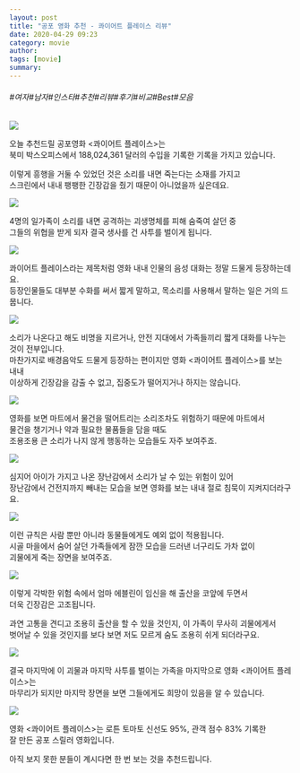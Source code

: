 ```yaml
---
layout: post
title: "공포 영화 추천 - 콰이어트 플레이스 리뷰"
date: 2020-04-29 09:23
category: movie
author: 
tags: [movie]
summary: 
---
```


###### #여자#남자#인스타#추천#리뷰#후기#비교#Best#모음


![](https://post-phinf.pstatic.net/MjAyMDAyMjVfMjIz/MDAxNTgyNjE4NTE2NTM5.r2nENeXcSH2iIZG0L438gJtqXwsfjs4p0KWH5o5m7w0g.W-Zz5duK__Sm3E2W9jy08DtlZJyjTlc-01kKQwMkOvcg.JPEG/1.jpg?type=w1200)

오늘 추천드릴 공포영화 <콰이어트 플레이스>는  
북미 박스오피스에서 188,024,361 달러의 수입을 기록한 기록을 가지고 있습니다.  
  
이렇게 흥행을 거둘 수 있었던 것은 소리를 내면 죽는다는 소재를 가지고  
스크린에서 내내 팽팽한 긴장감을 줬기 때문이 아니었을까 싶은데요.

![](https://post-phinf.pstatic.net/MjAyMDAyMjVfMjkg/MDAxNTgyNjE4NTE1NjEy.L0LG9PJyzU67fvAJsM6rexKZ3wAIud8BpxD8JdRpo5og.GibNVXCVGrka3lGKA8YlOsf17m2731RE2H6eW9lH42sg.JPEG/2.jpg?type=w1200)

4명의 일가족이 소리를 내면 공격하는 괴생명체를 피해 숨죽여 살던 중  
그들의 위협을 받게 되자 결국 생사를 건 사투를 벌이게 됩니다.

![](https://post-phinf.pstatic.net/MjAyMDAyMjVfMjQ2/MDAxNTgyNjE4NTE1NzQy.3mRgZcJrqGEhAnh1YPej7fe-1F_gk2R-kZJW8CVyusEg.Pc7j5aGqUdfrFopRxwPdkmglAbWzHOPgol6ZaW2zHrog.JPEG/3.jpg?type=w1200)

콰이어트 플레이스라는 제목처럼 영화 내내 인물의 음성 대화는 정말 드물게 등장하는데요.  
등장인물들도 대부분 수화를 써서 짧게 말하고, 목소리를 사용해서 말하는 일은 거의 드뭅니다.

![](https://post-phinf.pstatic.net/MjAyMDAyMjVfMjY1/MDAxNTgyNjE4NTE1NzU3.DojxXBZhiJhqhS04aWYbkFVIizWA5E2xrG_UD4_LKT4g.KI6lu8SAhJg6iO7BF6L04CKiTeqlt0pEslQLQtaBTtEg.JPEG/4.jpg?type=w1200)

소리가 나온다고 해도 비명을 지르거나, 안전 지대에서 가족들끼리 짧게 대화를 나누는 것이 전부입니다.  
마찬가지로 배경음악도 드물게 등장하는 편이지만 영화 <콰이어트 플레이스>를 보는 내내  
이상하게 긴장감을 감출 수 없고, 집중도가 떨어지거나 하지는 않습니다.

![](https://post-phinf.pstatic.net/MjAyMDAyMjVfMjMw/MDAxNTgyNjE4NTE1Njg1.ze13pFoKicx3SxOTsFBVjmCGPxk6S8EQRXu0RH1fdOMg.iUpbUkkJzLAL4qwbv7Hl034OzLvSdX64AffJYjvjrnIg.JPEG/5.jpg?type=w1200)

영화를 보면 마트에서 물건을 떨어트리는 소리조차도 위험하기 때문에 마트에서  
물건을 챙기거나 약과 필요한 물품들을 담을 때도  
조용조용 큰 소리가 나지 않게 행동하는 모습들도 자주 보여주죠.

![](https://post-phinf.pstatic.net/MjAyMDAyMjVfMTE4/MDAxNTgyNjE4NTE1NjU1.zKGbiPcQhwVE2IOujbE9XwJQaUXTwsHvAODMSUfEEVEg.CgjK7eGlfr070AVPPHv38n3aS3pS9wifaSVAT0_s9LIg.JPEG/6.jpg?type=w1200)

심지어 아이가 가지고 나온 장난감에서 소리가 날 수 있는 위험이 있어  
장난감에서 건전지까지 빼내는 모습을 보면 영화를 보는 내내 절로 침묵이 지켜지더라구요.

![](https://post-phinf.pstatic.net/MjAyMDAyMjVfMjM3/MDAxNTgyNjE4NTE2NDE0.PdLPZ9ur4Jsxk7vTQSasaBYbQdP-pAJBIbpILzSwmG8g.UrvntwY7hY05qpRsIXXNV_mkWNPlphaKmPEZl79J8FYg.JPEG/7.jpg?type=w1200)

이런 규칙은 사람 뿐만 아니라 동물들에게도 예외 없이 적용됩니다.  
시골 마을에서 숨어 살던 가족들에게 잠깐 모습을 드러낸 너구리도 가차 없이  
괴물에게 죽는 장면을 보여주죠.

![](https://post-phinf.pstatic.net/MjAyMDAyMjVfMTE5/MDAxNTgyNjE4NTE2Mzk1.dXSDjD-2oP_yzsaJKglzWLbp8fsrz_JohzJSlEtoQUMg.Ifty2hbRANo-A3hBFCNqUBJYns9ESUH92UmUgdJrhikg.JPEG/8.jpg?type=w1200)

이렇게 각박한 위험 속에서 엄마 에블린이 임신을 해 출산을 코앞에 두면서  
더욱 긴장감은 고조됩니다.  
  
과연 고통을 견디고 조용히 출산을 할 수 있을 것인지, 이 가족이 무사히 괴물에게서  
벗어날 수 있을 것인지를 보다 보면 저도 모르게 숨도 조용히 쉬게 되더라구요.

![](https://post-phinf.pstatic.net/MjAyMDAyMjVfOTIg/MDAxNTgyNjE4NTE2Njg0.lVDvuVTrpzFT4RlcXc_zQL96IMq6gDINeBICMXyafXMg._xz93giQhzCY4fkzSdJg9-Sc3ksoco6IO0OkmMvSwlsg.JPEG/9.jpg?type=w1200)

결국 마지막에 이 괴물과 마지막 사투를 벌이는 가족을 마지막으로 영화 <콰이어트 플레이스>는  
마무리가 되지만 마지막 장면을 보면 그들에게도 희망이 있음을 알 수 있습니다.

![](https://post-phinf.pstatic.net/MjAyMDAyMjVfMTU4/MDAxNTgyNjE4NTE2ODEy.8xFNTZwSh2F3MINPOIG1xW6LFbT-y5MPpdyXEnP-muEg.l0KLtdR4_fpFbWcIElYEAONElZusYWmOFrKfc5F1ONsg.JPEG/10.jpg?type=w1200)

영화 <콰이어트 플레이스>는 로튼 토마토 신선도 95%, 관객 점수 83% 기록한  
잘 만든 공포 스릴러 영화입니다.  
  
아직 보지 못한 분들이 계시다면 한 번 보는 것을 추천드립니다.